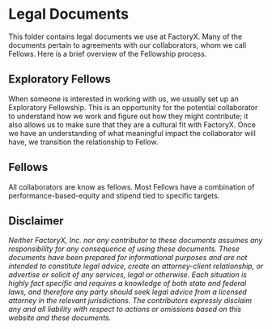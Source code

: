 # Legal Documents

This folder contains legal documents we use at FactoryX. Many of the documents pertain to agreements with our collaborators, whom we call Fellows. Here is a brief overview of the Fellowship process.

## Exploratory Fellows
When someone is interested in working with us, we usually set up an Exploratory Fellowship. This is an opportunity for the potential collaborator to understand how we work and figure out how they might contribute; it also allows us to make sure that they are a cultural fit with FactoryX. Once we have an understanding of what meaningful impact the collaborator will have, we transition the relationship to Fellow.


## Fellows
All collaborators are know as fellows. Most Fellows have a combination of performance-based-equity and stipend tied to specific targets.

## Disclaimer

*Neither FactoryX, Inc. nor any contributor to these documents assumes any responsibility for any consequence of using these documents. These documents have been prepared for informational purposes and are not intended to constitute legal advice, create an attorney-client relationship, or advertise or solicit of any services, legal or otherwise. Each situation is highly fact specific and requires a knowledge of both state and federal laws, and therefore any party should seek legal advice from a licensed attorney in the relevant jurisdictions. The contributors expressly disclaim any and all liability with respect to actions or omissions based on this website and these documents.*
